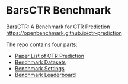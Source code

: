# BarsCTR Benchmark

BarsCTR: A Benchmark for CTR Prediction https://openbenchmark.github.io/ctr-prediction

The repo contains four parts:

+ [Paper List of CTR Prediction](./papers.json)
+ [Benchmark Datasets](./datasets)
+ [Benchmark Settings](./benchmarks)
+ [Benchmark Leaderboard](./leaderboard)

